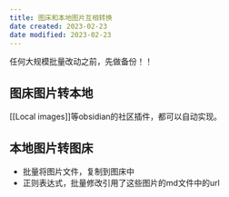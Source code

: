 ```yaml
---
title: 图床和本地图片互相转换
date created: 2023-02-23
date modified: 2023-02-23
---
```

任何大规模批量改动之前，先做备份！！

## 图床图片转本地
[[Local images]]等obsidian的社区插件，都可以自动实现。

## 本地图片转图床

- 批量将图片文件，复制到图床中
- 正则表达式，批量修改引用了这些图片的md文件中的url